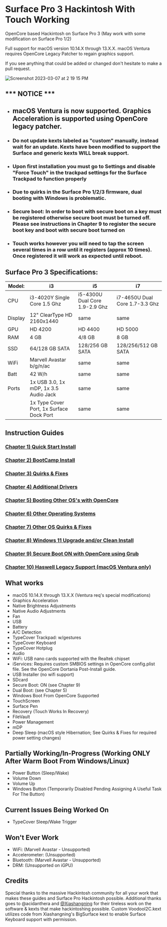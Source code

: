 # Surface Pro 3 Hackintosh With Touch Working
OpenCore based Hackintosh on Surface Pro 3 (May work with some modification on Surface Pro 1/2)

Full support for macOS version 10.14.X through 13.X.X. macOS Ventura requires OpenCore Legacy Patcher to regain graphics support.

If you see anything that could be added or changed don't hesitate to make a pull request.

![Screenshot 2023-03-07 at 2 19 15 PM](https://user-images.githubusercontent.com/53441362/223567083-c2dafb00-a842-4ea7-81fe-e90056486810.png)


## *** NOTICE ***
- ## macOS Ventura is now supported. Graphics Acceleration is supported using OpenCore legacy patcher. 
- ### Do not update kexts labeled as "custom" manually, instead wait for an update. Kexts have been modified to support the Surface and generic kexts WILL break support.
- ### Upon first installation you must go to Settings and disable "Force Touch" in the trackpad settings for the Surface Trackpad to function properly
- ### Due to quirks in the Surface Pro 1/2/3 firmware, dual booting with Windows is problematic.
- ### Secure boot: In order to boot with secure boot on a key must be registered otherwise secure boot must be turned off. Please see instructions in Chapter 9 to register the secure boot key and boot with secure boot turned on
- ### Touch works however you will need to tap the screen several times in a row until it registers (approx 10 times). Once registered it will work as expected until reboot. 


## Surface Pro 3 Specifications:

| Model: | i3 | i5 | i7 |
|-|-|-|-|
|CPU| i3-4020Y Single Core 1.5 Ghz| i5-4300U Dual Core 1.9-2.9 Ghz| i7-4650U Dual Core 1.7-3.3 Ghz |
|Display| 12" ClearType HD 2160x1440 | same | same |
|GPU| HD 4200 | HD 4400 | HD 5000 |
|RAM| 4 GB | 4/8 GB | 8 GB |
|SSD| 64/128 GB SATA | 128/256 GB SATA | 128/256/512 GB SATA |
|WiFi| Marvell Avastar b/g/n/ac | same | same |
|Batt| 42 W/h | same | same |
|Ports| 1x USB 3.0, 1x mDP, 1x 3.5 Audio Jack | same | same |
|   | 1x Type Cover Port, 1x Surface Dock Port | same | same |



## Instruction Guides

### [Chapter 1) Quick Start Install](https://github.com/balopez83/Surface_Pro_3_Hackintosh/blob/main/1-QuickStart.md)
### [Chapter 2) BootCamp Install](https://github.com/balopez83/Surface_Pro_3_Hackintosh/blob/main/2-BootCamp.md)
### [Chapter 3) Quirks & Fixes](https://github.com/balopez83/Surface_Pro_3_Hackintosh/blob/main/3-quirks%26fixes.md)
### [Chapter 4) Additional Drivers](https://github.com/balopez83/Surface_Pro_3_Hackintosh/blob/main/4-drivers.md)
### [Chapter 5) Booting Other OS's with OpenCore](https://github.com/balopez83/Surface_Pro_3_Hackintosh/blob/main/5-OtherOS%26OC.md)
### [Chapter 6) Other Operating Systems](https://github.com/balopez83/Surface_Pro_3_Hackintosh/blob/main/6-OtherOS.md)
### [Chapter 7) Other OS Quirks & Fixes](https://github.com/balopez83/Surface_Pro_3_Hackintosh/blob/main/7-OtherOSquirks%26fixes.md)
### [Chapter 8) Windows 11 Upgrade and/or Clean Install](https://github.com/balopez83/Surface_Pro_3_Hackintosh/blob/main/8-Windows-11.md)
### [Chapter 9) Secure Boot ON with OpenCore using Grub](https://github.com/balopez83/Surface_Pro_3_Hackintosh/blob/main/9-SecureBootOn.md)
### [Chapter 10) Haswell Legacy Support (macOS Ventura only)](https://github.com/balopez83/Surface_Pro_3_Hackintosh/blob/main/10-HaswellLegacySupport.md)

## What works 

- macOS 10.14.X through 13.X.X (Ventura req's special modifications)
- Graphics Acceleration
- Native Brightness Adjustments
- Native Audio Adjustments
- Fan
- USB
- Battery
- A/C Detection
- TypeCover Trackpad: w/gestures
- TypeCover Keyboard
- TypeCover Hotplug
- Audio
- WiFi: USB nano cards supported with the Realtek chipset
- iServices: Requires custom SMBIOS settings in OpenCore config.plist file. See the OpenCore Dortania Post-Install guide.
- USB Installer (no wifi support)
- SDcard
- Secure Boot: ON (see Chapter 9)
- Dual Boot: (see Chapter 5)
- Windows Boot From OpenCore Supported
- TouchScreen
- Surface Pen
- Recovery (Touch Works In Recovery)
- FileVault
- Power Management
- mDP
- Deep Sleep (macOS style Hibernation; See Quirks & Fixes for required power setting changes)

## Partially Working/In-Progress (Working ONLY After Warm Boot From Windows/Linux)

- Power Button (Sleep/Wake)
- Volume Down
- Volume Up
- Windows Button (Temporarily Disabled Pending Assigning A Useful Task For The Button)


## Current Issues Being Worked On

- TypeCover Sleep/Wake Trigger


## Won't Ever Work

- WiFi: (Marvell Avastar - Unsupported)
- Accelerometer: (Unsupported)
- Bluetooth: (Marvell Avastar - Unsupported)
- DRM: (Unsupported on iGPU)


## Credits
Special thanks to the massive Hackintosh community for all your work that makes these guides and Surface Pro Hackintosh possible. Additional thanks goes to @acidanthera and [@Xiashangning](https://github.com/Xiashangning/BigSurface) for their tireless work on the software & kexts that make hackintoshing possible. Custom VoodooI2C.kext utilizes code from Xiashangning's BigSurface kext to enable Surface Keyboard support with permission. <br>
